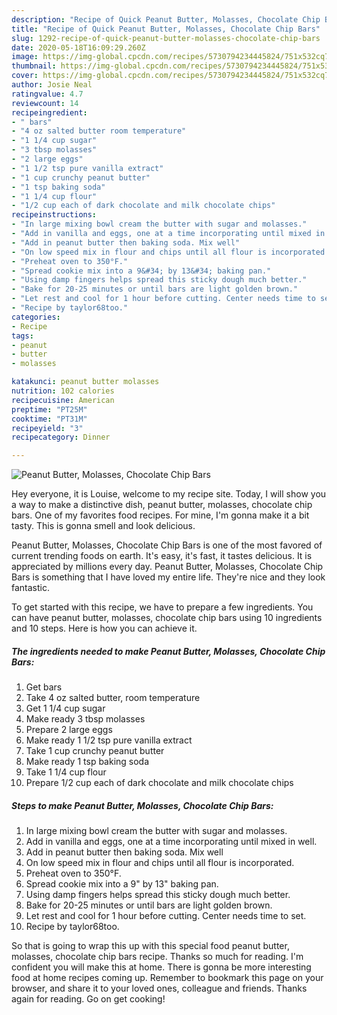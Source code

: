 ```yaml
---
description: "Recipe of Quick Peanut Butter, Molasses, Chocolate Chip Bars"
title: "Recipe of Quick Peanut Butter, Molasses, Chocolate Chip Bars"
slug: 1292-recipe-of-quick-peanut-butter-molasses-chocolate-chip-bars
date: 2020-05-18T16:09:29.260Z
image: https://img-global.cpcdn.com/recipes/5730794234445824/751x532cq70/peanut-butter-molasses-chocolate-chip-bars-recipe-main-photo.jpg
thumbnail: https://img-global.cpcdn.com/recipes/5730794234445824/751x532cq70/peanut-butter-molasses-chocolate-chip-bars-recipe-main-photo.jpg
cover: https://img-global.cpcdn.com/recipes/5730794234445824/751x532cq70/peanut-butter-molasses-chocolate-chip-bars-recipe-main-photo.jpg
author: Josie Neal
ratingvalue: 4.7
reviewcount: 14
recipeingredient:
- " bars"
- "4 oz salted butter room temperature"
- "1 1/4 cup sugar"
- "3 tbsp molasses"
- "2 large eggs"
- "1 1/2 tsp pure vanilla extract"
- "1 cup crunchy peanut butter"
- "1 tsp baking soda"
- "1 1/4 cup flour"
- "1/2 cup each of dark chocolate and milk chocolate chips"
recipeinstructions:
- "In large mixing bowl cream the butter with sugar and molasses."
- "Add in vanilla and eggs, one at a time incorporating until mixed in well."
- "Add in peanut butter then baking soda. Mix well"
- "On low speed mix in flour and chips until all flour is incorporated."
- "Preheat oven to 350°F."
- "Spread cookie mix into a 9&#34; by 13&#34; baking pan."
- "Using damp fingers helps spread this sticky dough much better."
- "Bake for 20-25 minutes or until bars are light golden brown."
- "Let rest and cool for 1 hour before cutting. Center needs time to set."
- "Recipe by taylor68too."
categories:
- Recipe
tags:
- peanut
- butter
- molasses

katakunci: peanut butter molasses 
nutrition: 102 calories
recipecuisine: American
preptime: "PT25M"
cooktime: "PT31M"
recipeyield: "3"
recipecategory: Dinner

---
```



![Peanut Butter, Molasses, Chocolate Chip Bars](https://img-global.cpcdn.com/recipes/5730794234445824/751x532cq70/peanut-butter-molasses-chocolate-chip-bars-recipe-main-photo.jpg)

Hey everyone, it is Louise, welcome to my recipe site. Today, I will show you a way to make a distinctive dish, peanut butter, molasses, chocolate chip bars. One of my favorites food recipes. For mine, I'm gonna make it a bit tasty. This is gonna smell and look delicious.

Peanut Butter, Molasses, Chocolate Chip Bars is one of the most favored of current trending foods on earth. It's easy, it's fast, it tastes delicious. It is appreciated by millions every day. Peanut Butter, Molasses, Chocolate Chip Bars is something that I have loved my entire life. They're nice and they look fantastic.




To get started with this recipe, we have to prepare a few ingredients. You can have peanut butter, molasses, chocolate chip bars using 10 ingredients and 10 steps. Here is how you can achieve it.

<!--inarticleads1-->

##### The ingredients needed to make Peanut Butter, Molasses, Chocolate Chip Bars:

1. Get  bars
1. Take 4 oz salted butter, room temperature
1. Get 1 1/4 cup sugar
1. Make ready 3 tbsp molasses
1. Prepare 2 large eggs
1. Make ready 1 1/2 tsp pure vanilla extract
1. Take 1 cup crunchy peanut butter
1. Make ready 1 tsp baking soda
1. Take 1 1/4 cup flour
1. Prepare 1/2 cup each of dark chocolate and milk chocolate chips




<!--inarticleads2-->

##### Steps to make Peanut Butter, Molasses, Chocolate Chip Bars:

1. In large mixing bowl cream the butter with sugar and molasses.
1. Add in vanilla and eggs, one at a time incorporating until mixed in well.
1. Add in peanut butter then baking soda. Mix well
1. On low speed mix in flour and chips until all flour is incorporated.
1. Preheat oven to 350°F.
1. Spread cookie mix into a 9&#34; by 13&#34; baking pan.
1. Using damp fingers helps spread this sticky dough much better.
1. Bake for 20-25 minutes or until bars are light golden brown.
1. Let rest and cool for 1 hour before cutting. Center needs time to set.
1. Recipe by taylor68too.




So that is going to wrap this up with this special food peanut butter, molasses, chocolate chip bars recipe. Thanks so much for reading. I'm confident you will make this at home. There is gonna be more interesting food at home recipes coming up. Remember to bookmark this page on your browser, and share it to your loved ones, colleague and friends. Thanks again for reading. Go on get cooking!
